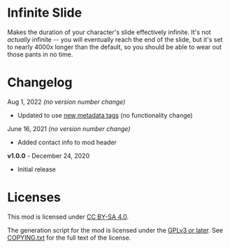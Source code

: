Infinite Slide
==============

Makes the duration of your character's slide effectively infinite.
It's not *actually* infinite -- you will eventually reach the end
of the slide, but it's set to nearly 4000x longer than the default,
so you should be able to wear out those pants in no time.

Changelog
=========

Aug 1, 2022 *(no version number change)*
 * Updated to use [new metadata tags](https://github.com/apple1417/blcmm-parsing/tree/master/blimp)
   (no functionality change)

June 16, 2021 *(no version number change)*
 * Added contact info to mod header

**v1.0.0** - December 24, 2020
 * Initial release
 
Licenses
========

This mod is licensed under [CC BY-SA 4.0](https://creativecommons.org/licenses/by-sa/4.0/).

The generation script for the mod is licensed under the
[GPLv3 or later](https://www.gnu.org/licenses/quick-guide-gplv3.html).
See [COPYING.txt](../../COPYING.txt) for the full text of the license.

